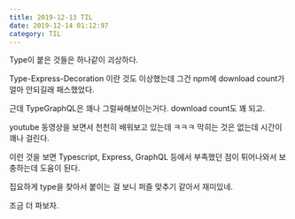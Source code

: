 ```yaml
---
title: 2019-12-13 TIL
date: 2019-12-14 01:12:97
category: TIL
---
```


Type이 붙은 것들은 하나같이 괴상하다.

Type-Express-Decoration 이란 것도 이상했는데 그건 npm에 download count가 얼마 안되길래 패스했었다.

근데 TypeGraphQL은 꽤나 그럴싸해보이는거다. download count도 꽤 되고.

youtube 동영상을 보면서 천천히 배워보고 있는데 ㅋㅋㅋ 막히는 것은 없는데 시간이 꽤나 걸린다.

이런 것을 보면 Typescript, Express, GraphQL 등에서 부족했던 점이 튀어나와서 보충하는데 도움이 된다.

집요하게 type을 찾아서 붙이는 걸 보니 퍼즐 맞추기 같아서 재미있네.

조금 더 파보자.

